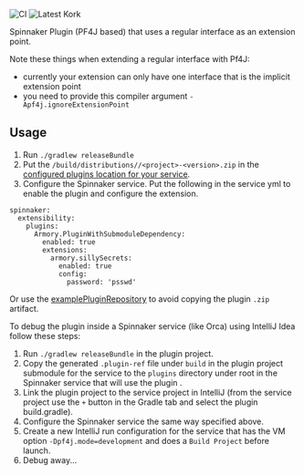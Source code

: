 ![CI](https://github.com/spinnaker-plugin-examples/pf4jPluginWithoutExtensionPoint/workflows/CI/badge.svg)
![Latest Kork](https://github.com/spinnaker-plugin-examples/pf4jPluginWithoutExtensionPoint/workflows/Latest%20Kork/badge.svg?branch=master)

Spinnaker Plugin (PF4J based) that uses a regular interface as an extension point.

Note these things when extending a regular interface with Pf4J:
* currently your extension can only have one interface that is the implicit extension point
* you need to provide this compiler argument `-Apf4j.ignoreExtensionPoint`

<h2>Usage</h2>

1) Run `./gradlew releaseBundle`
2) Put the `/build/distributions//<project>-<version>.zip` in the [configured plugins location for your service](https://pf4j.org/doc/packaging.html).
3) Configure the Spinnaker service. Put the following in the service yml to enable the plugin and configure the extension.
```
spinnaker:
  extensibility:
    plugins:
      Armory.PluginWithSubmoduleDependency:
        enabled: true
        extensions:
          armory.sillySecrets:
            enabled: true
            config:
              password: 'psswd'
```

Or use the [examplePluginRepository](https://github.com/spinnaker-plugin-examples/examplePluginRepository) to avoid copying the plugin `.zip` artifact.

To debug the plugin inside a Spinnaker service (like Orca) using IntelliJ Idea follow these steps:

1) Run `./gradlew releaseBundle` in the plugin project.
2) Copy the generated `.plugin-ref` file under `build` in the plugin project submodule for the service to the `plugins` directory under root in the Spinnaker service that will use the plugin .
3) Link the plugin project to the service project in IntelliJ (from the service project use the `+` button in the Gradle tab and select the plugin build.gradle).
4) Configure the Spinnaker service the same way specified above.
5) Create a new IntelliJ run configuration for the service that has the VM option `-Dpf4j.mode=development` and does a `Build Project` before launch.
6) Debug away...
